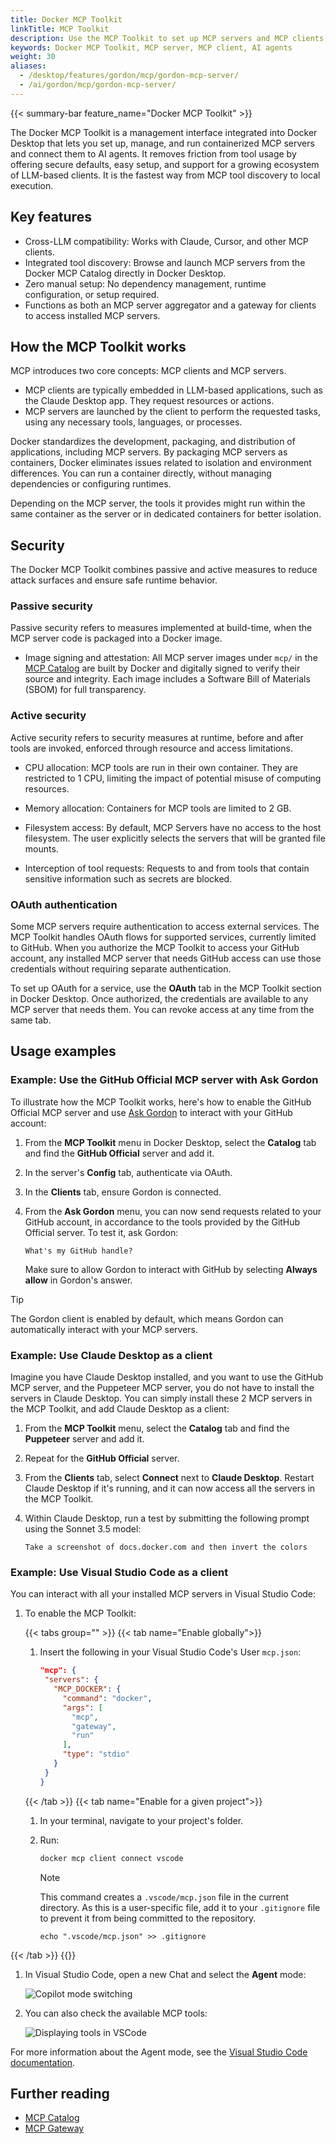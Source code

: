 ```yaml
---
title: Docker MCP Toolkit
linkTitle: MCP Toolkit
description: Use the MCP Toolkit to set up MCP servers and MCP clients.
keywords: Docker MCP Toolkit, MCP server, MCP client, AI agents
weight: 30
aliases:
  - /desktop/features/gordon/mcp/gordon-mcp-server/
  - /ai/gordon/mcp/gordon-mcp-server/
---
```


{{< summary-bar feature_name="Docker MCP Toolkit" >}}

The Docker MCP Toolkit is a management interface integrated into Docker Desktop
that lets you set up, manage, and run containerized MCP servers and connect
them to AI agents. It removes friction from tool usage by offering secure
defaults, easy setup, and support for a growing ecosystem of LLM-based clients.
It is the fastest way from MCP tool discovery to local execution.

## Key features

- Cross-LLM compatibility: Works with Claude, Cursor, and other MCP clients.
- Integrated tool discovery: Browse and launch MCP servers from the Docker MCP Catalog directly in Docker Desktop.
- Zero manual setup: No dependency management, runtime configuration, or setup required.
- Functions as both an MCP server aggregator and a gateway for clients to access installed MCP servers.

## How the MCP Toolkit works

MCP introduces two core concepts: MCP clients and MCP servers.

- MCP clients are typically embedded in LLM-based applications, such as the
  Claude Desktop app. They request resources or actions.
- MCP servers are launched by the client to perform the requested tasks, using
  any necessary tools, languages, or processes.

Docker standardizes the development, packaging, and distribution of
applications, including MCP servers. By packaging MCP servers as containers,
Docker eliminates issues related to isolation and environment differences. You
can run a container directly, without managing dependencies or configuring
runtimes.

Depending on the MCP server, the tools it provides might run within the same
container as the server or in dedicated containers for better isolation.

## Security

The Docker MCP Toolkit combines passive and active measures to reduce attack
surfaces and ensure safe runtime behavior.

### Passive security

Passive security refers to measures implemented at build-time, when the MCP
server code is packaged into a Docker image.

- Image signing and attestation: All MCP server images under `mcp/` in the [MCP
  Catalog](catalog.md) are built by Docker and digitally signed to verify their
  source and integrity. Each image includes a Software Bill of Materials (SBOM)
  for full transparency.

### Active security

Active security refers to security measures at runtime, before and after tools
are invoked, enforced through resource and access limitations.

- CPU allocation: MCP tools are run in their own container. They are
  restricted to 1 CPU, limiting the impact of potential misuse of computing
  resources.

- Memory allocation: Containers for MCP tools are limited to 2 GB.

- Filesystem access: By default, MCP Servers have no access to the host filesystem.
  The user explicitly selects the servers that will be granted file mounts.

- Interception of tool requests: Requests to and from tools that contain sensitive
  information such as secrets are blocked.

### OAuth authentication

Some MCP servers require authentication to access external services. The MCP
Toolkit handles OAuth flows for supported services, currently limited to
GitHub. When you authorize the MCP Toolkit to access your GitHub account, any
installed MCP server that needs GitHub access can use those credentials without
requiring separate authentication.

To set up OAuth for a service, use the **OAuth** tab in the MCP Toolkit section
in Docker Desktop. Once authorized, the credentials are available to any MCP
server that needs them. You can revoke access at any time from the same tab.

## Usage examples

### Example: Use the GitHub Official MCP server with Ask Gordon

To illustrate how the MCP Toolkit works, here's how to enable the GitHub
Official MCP server and use [Ask Gordon](/manuals/ai/gordon/_index.md) to
interact with your GitHub account:

1. From the **MCP Toolkit** menu in Docker Desktop, select the **Catalog** tab
   and find the **GitHub Official** server and add it.
2. In the server's **Config** tab, authenticate via OAuth.
3. In the **Clients** tab, ensure Gordon is connected.
4. From the **Ask Gordon** menu, you can now send requests related to your
   GitHub account, in accordance to the tools provided by the GitHub Official
   server. To test it, ask Gordon:

   ```text
   What's my GitHub handle?
   ```

   Make sure to allow Gordon to interact with GitHub by selecting **Always
   allow** in Gordon's answer.

> [!TIP]
> The Gordon client is enabled by default,
> which means Gordon can automatically interact with your MCP servers.

### Example: Use Claude Desktop as a client

Imagine you have Claude Desktop installed, and you want to use the GitHub MCP server,
and the Puppeteer MCP server, you do not have to install the servers in Claude Desktop.
You can simply install these 2 MCP servers in the MCP Toolkit,
and add Claude Desktop as a client:

1. From the **MCP Toolkit** menu, select the **Catalog** tab and find the **Puppeteer** server and add it.
1. Repeat for the **GitHub Official** server.
1. From the **Clients** tab, select **Connect** next to **Claude Desktop**. Restart
   Claude Desktop if it's running, and it can now access all the servers in the MCP Toolkit.
1. Within Claude Desktop, run a test by submitting the following prompt using the Sonnet 3.5 model:

   ```text
   Take a screenshot of docs.docker.com and then invert the colors
   ```

### Example: Use Visual Studio Code as a client

You can interact with all your installed MCP servers in Visual Studio Code:

1. To enable the MCP Toolkit:

   {{< tabs group="" >}}
   {{< tab name="Enable globally">}}

   1. Insert the following in your Visual Studio Code's User `mcp.json`:

      ```json
      "mcp": {
       "servers": {
         "MCP_DOCKER": {
           "command": "docker",
           "args": [
             "mcp",
             "gateway",
             "run"
           ],
           "type": "stdio"
         }
       }
      }
      ```

   {{< /tab >}}
   {{< tab name="Enable for a given project">}}

   1. In your terminal, navigate to your project's folder.
   1. Run:

      ```bash
      docker mcp client connect vscode
      ```

      > [!NOTE]
      > This command creates a `.vscode/mcp.json` file in the current
      > directory. As this is a user-specific file, add it to your `.gitignore`
      > file to prevent it from being committed to the repository.
      >
      > ```console
      > echo ".vscode/mcp.json" >> .gitignore
      > ```

  {{< /tab >}}
  {{</tabs >}}

1. In Visual Studio Code, open a new Chat and select the **Agent** mode:

   ![Copilot mode switching](./images/copilot-mode.png)

1. You can also check the available MCP tools:

   ![Displaying tools in VSCode](./images/tools.png)

For more information about the Agent mode, see the
[Visual Studio Code documentation](https://code.visualstudio.com/docs/copilot/chat/mcp-servers#_use-mcp-tools-in-agent-mode).

## Further reading

- [MCP Catalog](/manuals/ai/mcp-catalog-and-toolkit/catalog.md)
- [MCP Gateway](/manuals/ai/mcp-catalog-and-toolkit/mcp-gateway.md)
